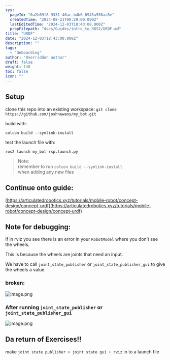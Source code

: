 ```yaml
---
sys:
  pageId: "0a2b09f8-9331-46ac-b4b6-0945a556aa5e"
  createdTime: "2024-08-21T00:29:00.000Z"
  lastEditedTime: "2024-12-03T18:43:00.000Z"
  propFilepath: "docs/Guides/intro_to_ROS2/URDF.md"
title: "URDF"
date: "2024-12-03T18:43:00.000Z"
description: ""
tags:
  - "Onboarding"
author: "Overridden author"
draft: false
weight: 148
toc: false
icon: ""
---
```


## Setup

clone this repo into an existing workspace:
`git clone https://github.com/joshnewans/my_bot.git`

build with:

`colcon build --symlink-install`

test the launch file with:

`ros2 launch my_bot rsp.launch.py`

> Note:  
> remember to run `colcon build --symlink-install`  
> when adding any new files

## Continue onto guide:

[https://articulatedrobotics.xyz/tutorials/mobile-robot/concept-design/concept-urdf](https://articulatedrobotics.xyz/tutorials/mobile-robot/concept-design/concept-urdf)

## Note for debugging:

If in rviz you see there is an error in your `RobotModel` where you don’t see the wheels.

This is because the wheels are joints that need an input. 

We have to call `joint_state_publisher` or `joint_state_publisher_gui` to give the wheels a value.

### broken:

![image.png](https://prod-files-secure.s3.us-west-2.amazonaws.com/d518164a-d88e-44d1-a4ee-3adb3bd8bce0/96a1d089-1f17-4dbf-8563-f2aef56a4d37/image.png?X-Amz-Algorithm=AWS4-HMAC-SHA256&X-Amz-Content-Sha256=UNSIGNED-PAYLOAD&X-Amz-Credential=ASIAZI2LB4667LWMOZAM%2F20250309%2Fus-west-2%2Fs3%2Faws4_request&X-Amz-Date=20250309T210136Z&X-Amz-Expires=3600&X-Amz-Security-Token=IQoJb3JpZ2luX2VjEDQaCXVzLXdlc3QtMiJIMEYCIQDc5XDyZxfGE9%2B4dp1zSisUsMODCyEdZVf2PIUwbmMJRwIhAOtRuZky2W6Qld7bklce8WUvz2r6HjR%2FQ18PlzYanWbbKv8DCH0QABoMNjM3NDIzMTgzODA1Igw1SVe2lCNuZhf6txEq3APhTaOwqwNPYDZqkxZfQVRBz4ADHd%2BuNouyxGPi3CitX8%2Btvge4%2FyNJqx3Xusrf95KQV9eJFpuSo%2B0KjhiMkQSDhEawZQM5IK%2FrPlufAN9AlH6VuNDDzD1r0T5REScP0JLFhnrpdebx2tGtxx%2BmQqt4GZK4FnqAERhqio4LUaY%2Fndvwi6uk%2BDnTQwFwqAR1%2BHz8eRzZ3DY4tR4qw36g1ztbRMuRntdYp51oyJJ5mUayhKMfb34ePGAuTmvkJcicVn0dOPk0EaIwEmsB%2FRoTPw5aSppFAFM%2BBUBbzMUB03UHHWc2pPEFztYK%2FQXfmNr86%2Fz1QjhrZdIQpunVkXQnn7dlk%2BJsIgpEpGG2Piioka%2BIc2UYysK7XpTOID1Y7cWRMgyrXAT9m4%2B4evc%2BPlDYOopRctgJJVAU%2FWFZSiEsriOfjhLVyUUw8oFcvBsLUbQwF4ssHb1AABeQ1abXOhtrcrDusjJQxoModl2obViUwRRqIDrCuFCuYZVOtyCep%2F3%2FGPUskA5GGoqakSlp3xoL9xg6%2FtmGL3uhh6zBIfcKYttstl%2FDr9dg7GBSmE3LW5CAUh6cz6NTdwzyLAvnL5MgcWuytR6E4weGts71ysXK8TiCFA7BiesK2VOu7lWxkTC24Le%2BBjqkAcN9Z2imHy%2FMuipJGqa8l723pd7lMrkcYZNJZj69Pm6CJ4vJLPgw3ZQJkCvtC6pSWeQV9ngAs87wLd6Wovd37BIv048LQDN%2BN2joue26FnJFQF7B%2BKIvkOB6ovnhwYibAQ6TDDJ1VVGtEMWkN2s%2B0CZ1hgK9Kgp3j%2BbTJ1%2BCXEIgYnL95JS11CwmizrdmCKTZQF4Xj956gSWyCUp2L0H63%2FbdDY%2F&X-Amz-Signature=bf5595c861d28cbb1fc9281fb709b549d1e39a1e669db800425a7da803ed932f&X-Amz-SignedHeaders=host&x-id=GetObject)

### After running `joint_state_publisher` or `joint_state_publisher_gui`

![image.png](https://prod-files-secure.s3.us-west-2.amazonaws.com/d518164a-d88e-44d1-a4ee-3adb3bd8bce0/130c99c7-1b0b-4031-9953-844fc3950ff4/image.png?X-Amz-Algorithm=AWS4-HMAC-SHA256&X-Amz-Content-Sha256=UNSIGNED-PAYLOAD&X-Amz-Credential=ASIAZI2LB4667LWMOZAM%2F20250309%2Fus-west-2%2Fs3%2Faws4_request&X-Amz-Date=20250309T210136Z&X-Amz-Expires=3600&X-Amz-Security-Token=IQoJb3JpZ2luX2VjEDQaCXVzLXdlc3QtMiJIMEYCIQDc5XDyZxfGE9%2B4dp1zSisUsMODCyEdZVf2PIUwbmMJRwIhAOtRuZky2W6Qld7bklce8WUvz2r6HjR%2FQ18PlzYanWbbKv8DCH0QABoMNjM3NDIzMTgzODA1Igw1SVe2lCNuZhf6txEq3APhTaOwqwNPYDZqkxZfQVRBz4ADHd%2BuNouyxGPi3CitX8%2Btvge4%2FyNJqx3Xusrf95KQV9eJFpuSo%2B0KjhiMkQSDhEawZQM5IK%2FrPlufAN9AlH6VuNDDzD1r0T5REScP0JLFhnrpdebx2tGtxx%2BmQqt4GZK4FnqAERhqio4LUaY%2Fndvwi6uk%2BDnTQwFwqAR1%2BHz8eRzZ3DY4tR4qw36g1ztbRMuRntdYp51oyJJ5mUayhKMfb34ePGAuTmvkJcicVn0dOPk0EaIwEmsB%2FRoTPw5aSppFAFM%2BBUBbzMUB03UHHWc2pPEFztYK%2FQXfmNr86%2Fz1QjhrZdIQpunVkXQnn7dlk%2BJsIgpEpGG2Piioka%2BIc2UYysK7XpTOID1Y7cWRMgyrXAT9m4%2B4evc%2BPlDYOopRctgJJVAU%2FWFZSiEsriOfjhLVyUUw8oFcvBsLUbQwF4ssHb1AABeQ1abXOhtrcrDusjJQxoModl2obViUwRRqIDrCuFCuYZVOtyCep%2F3%2FGPUskA5GGoqakSlp3xoL9xg6%2FtmGL3uhh6zBIfcKYttstl%2FDr9dg7GBSmE3LW5CAUh6cz6NTdwzyLAvnL5MgcWuytR6E4weGts71ysXK8TiCFA7BiesK2VOu7lWxkTC24Le%2BBjqkAcN9Z2imHy%2FMuipJGqa8l723pd7lMrkcYZNJZj69Pm6CJ4vJLPgw3ZQJkCvtC6pSWeQV9ngAs87wLd6Wovd37BIv048LQDN%2BN2joue26FnJFQF7B%2BKIvkOB6ovnhwYibAQ6TDDJ1VVGtEMWkN2s%2B0CZ1hgK9Kgp3j%2BbTJ1%2BCXEIgYnL95JS11CwmizrdmCKTZQF4Xj956gSWyCUp2L0H63%2FbdDY%2F&X-Amz-Signature=2476d2024f6cd8b819e1e1f3eedc9f473f884390959b18cc702181504c75b902&X-Amz-SignedHeaders=host&x-id=GetObject)

## Da return of Exercises!!

make `joint state publisher + joint state gui + rviz` in to a launch file
